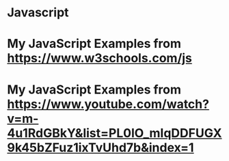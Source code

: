 # Javascript
# My JavaScript Examples from https://www.w3schools.com/js
# My JavaScript Examples from https://www.youtube.com/watch?v=m-4u1RdGBkY&list=PL0lO_mIqDDFUGX9k45bZFuz1ixTvUhd7b&index=1
